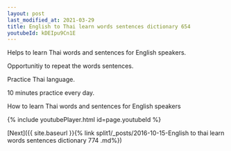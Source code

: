 ```yaml
---
layout: post
last_modified_at: 2021-03-29
title: English to Thai learn words sentences dictionary 654 
youtubeId: kDEIpu9Cn1E
---
```

 
 
Helps to learn Thai words and sentences for English speakers.

Opportunitiy to repeat the words sentences. 

Practice Thai language. 
 
10 minutes practice every day. 
 
How to learn Thai words and sentences for English speakers 
 
{% include youtubePlayer.html id=page.youtubeId %}
 
 
[Next]({{ site.baseurl }}{% link  split1/_posts/2016-10-15-English to thai learn words sentences dictionary 774 .md%})
 
